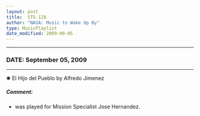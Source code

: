 ```yaml
---
layout: post
title:  STS-128
author: "NASA: Music to Wake Up By"
type: MusicPlaylist
date_modified: 2009-09-05
---
```


----
### DATE: September 05, 2009
----
✺ El Hijo del Pueblo by Alfredo Jimenez

##### Comment:
* was played for Mission Specialist Jose Hernandez.
